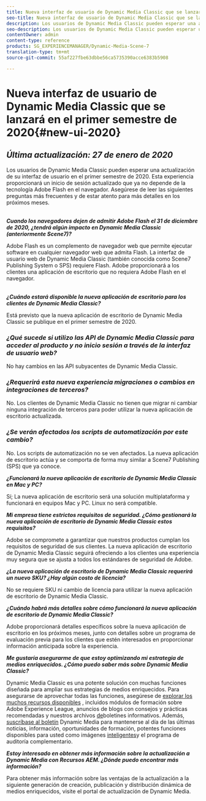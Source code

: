 ```yaml
---
title: Nueva interfaz de usuario de Dynamic Media Classic que se lanzará en el primer semestre de 2020
seo-title: Nueva interfaz de usuario de Dynamic Media Classic que se lanzará en el primer semestre de 2020
description: Los usuarios de Dynamic Media Classic pueden esperar una actualización de su interfaz de usuario en el primer semestre de 2020. La experiencia proporcionará un inicio de sesión actualizado con vínculos a recursos valiosos, además de esta actualización ya no dependerá de la tecnología Adobe Flash en el navegador.
seo-description: Los usuarios de Dynamic Media Classic pueden esperar una actualización de su interfaz de usuario en el primer semestre de 2020. La experiencia proporcionará un inicio de sesión actualizado con vínculos a recursos valiosos, además de esta actualización ya no dependerá de la tecnología Adobe Flash en el navegador.
contentOwner: admin
content-type: reference
products: SG_EXPERIENCEMANAGER/Dynamic-Media-Scene-7
translation-type: tm+mt
source-git-commit: 55af227fbe63dbbe56ca5735390acce6383b5908

---
```



# Nueva interfaz de usuario de Dynamic Media Classic que se lanzará en el primer semestre de 2020{#new-ui-2020}

## _Última actualización: 27 de enero de 2020_

Los usuarios de Dynamic Media Classic pueden esperar una actualización de su interfaz de usuario en el primer semestre de 2020. Esta experiencia proporcionará un inicio de sesión actualizado que ya no depende de la tecnología Adobe Flash en el navegador. Asegúrese de leer las siguientes preguntas más frecuentes y de estar atento para más detalles en los próximos meses.

\
**_Cuando los navegadores dejen de admitir Adobe Flash el 31 de diciembre de 2020, ¿tendrá algún impacto en Dynamic Media Classic (anteriormente Scene7)?_**

Adobe Flash es un complemento de navegador web que permite ejecutar software en cualquier navegador web que admita Flash. La interfaz de usuario web de Dynamic Media Classic (también conocida como Scene7 Publishing System o SPS) requiere Flash. Adobe proporcionará a los clientes una aplicación de escritorio que no requiera Adobe Flash en el navegador.

\
**_¿Cuándo estará disponible la nueva aplicación de escritorio para los clientes de Dynamic Media Classic?_**

Está previsto que la nueva aplicación de escritorio de Dynamic Media Classic se publique en el primer semestre de 2020.

### **_¿Qué sucede si utilizo las API de Dynamic Media Classic para acceder al producto y no inicio sesión a través de la interfaz de usuario web?_**

No hay cambios en las API subyacentes de Dynamic Media Classic.

### **_¿Requerirá esta nueva experiencia migraciones o cambios en integraciones de terceros?_**

No. Los clientes de Dynamic Media Classic no tienen que migrar ni cambiar ninguna integración de terceros para poder utilizar la nueva aplicación de escritorio actualizada.

### **_¿Se verán afectados los scripts de automatización por este cambio?_**

No. Los scripts de automatización no se ven afectados. La nueva aplicación de escritorio actúa y se comporta de forma muy similar a Scene7 Publishing (SPS) que ya conoce.

**_¿Funcionará la nueva aplicación de escritorio de Dynamic Media Classic en Mac y PC?_**

Sí; La nueva aplicación de escritorio será una solución multiplataforma y funcionará en equipos Mac y PC. Linux no será compatible.

**_Mi empresa tiene estrictos requisitos de seguridad. ¿Cómo gestionará la nueva aplicación de escritorio de Dynamic Media Classic estos requisitos?_**

Adobe se compromete a garantizar que nuestros productos cumplan los requisitos de seguridad de sus clientes. La nueva aplicación de escritorio de Dynamic Media Classic seguirá ofreciendo a los clientes una experiencia muy segura que se ajusta a todos los estándares de seguridad de Adobe.

**_¿La nueva aplicación de escritorio de Dynamic Media Classic requerirá un nuevo SKU? ¿Hay algún costo de licencia?_**

No se requiere SKU ni cambio de licencia para utilizar la nueva aplicación de escritorio de Dynamic Media Classic.

**_¿Cuándo habrá más detalles sobre cómo funcionará la nueva aplicación de escritorio de Dynamic Media Classic?_**

Adobe proporcionará detalles específicos sobre la nueva aplicación de escritorio en los próximos meses, junto con detalles sobre un programa de evaluación previa para los clientes que estén interesados en proporcionar información anticipada sobre la experiencia.

**_Me gustaría asegurarme de que estoy optimizando mi estrategia de medios enriquecidos. ¿Cómo puedo saber más sobre Dynamic Media Classic?_**

Dynamic Media Classic es una potente solución con muchas funciones diseñada para ampliar sus estrategias de medios enriquecidos. Para asegurarse de aprovechar todas las funciones, asegúrese de [explorar los muchos recursos disponibles](https://guided.adobe.com/?launch=AEM-5a#recommended/solutions/experience-manager) , incluidos módulos de formación sobre Adobe Experience League, anuncios de blogs con consejos y prácticas recomendadas y nuestros archivos [de](dynamic-media-newsletter.md)boletines informativos. Además, [suscríbase al boletín](https://www.adobe.com/subscription/dynamic-media-newsletter.html) Dynamic Media para mantenerse al día de las últimas noticias, información, oportunidades de formación, potentes funciones disponibles para usted como imágenes [inteligentes](https://helpx.adobe.com/experience-manager/6-3/assets/using/imaging-faq.html)y el programa de auditoría complementario.

**_Estoy interesado en obtener más información sobre la actualización a Dynamic Media con Recursos AEM. ¿Dónde puedo encontrar más información?_**

Para obtener más información sobre las ventajas de la actualización a la siguiente generación de creación, publicación y distribución dinámica de medios enriquecidos, visite el portal [](http://exploreadobe.com/dynamic-media-upgrade/)de actualización de Dynamic Media.

